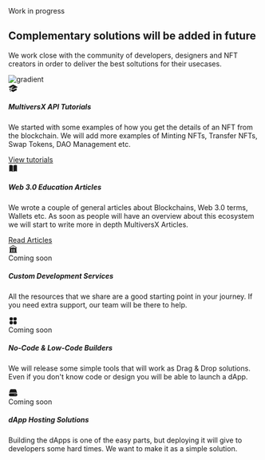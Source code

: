 <section class="py-3">
  <div class="container">
    <div class="row">
      <div class="col-lg-6 mx-auto">
        <div class="p-3 text-center mb-5 z-index-1 position-relative">
          <span class="text-primary font-weight-bold">Work in progress</span>
          <h2 class="mt-3 display-6 font-weight-black">Complementary solutions will be added in future</h2>
          <p class="mb-0 text-secondary text-lg">We work close with the community of developers, designers and NFT creators in order to deliver the best soltutions for their usecases.</p>
        </div>
      </div>
    </div>
    <div class="row position-relative mb-2">
      <div class="position-absolute px-xl-8 top-0 end-0 mt-md-n9">
        <img src="{{root}}assets/img/gradient-blob.svg" class="w-100" alt="gradient"/>
      </div>
      <div class="col-lg-6 col-md-6 mt-4">
        <div class="card blur border border-white mb-4 shadow-xs">
          <div class="card-body p-4">
            <div class="d-flex align-items-center mb-3">
              <div class="icon icon-shape bg-white shadow shadow-xs text-center border-radius-sm d-flex align-items-center justify-content-center">
                <svg xmlns="http://www.w3.org/2000/svg" viewBox="0 0 24 24" fill="currentColor" height="19" width="19" class="text-dark">
                  <path d="M11.7 2.805a.75.75 0 01.6 0A60.65 60.65 0 0122.83 8.72a.75.75 0 01-.231 1.337 49.949 49.949 0 00-9.902 3.912l-.003.002-.34.18a.75.75 0 01-.707 0A50.009 50.009 0 007.5 12.174v-.224c0-.131.067-.248.172-.311a54.614 54.614 0 014.653-2.52.75.75 0 00-.65-1.352 56.129 56.129 0 00-4.78 2.589 1.858 1.858 0 00-.859 1.228 49.803 49.803 0 00-4.634-1.527.75.75 0 01-.231-1.337A60.653 60.653 0 0111.7 2.805z" />
                  <path d="M13.06 15.473a48.45 48.45 0 017.666-3.282c.134 1.414.22 2.843.255 4.285a.75.75 0 01-.46.71 47.878 47.878 0 00-8.105 4.342.75.75 0 01-.832 0 47.877 47.877 0 00-8.104-4.342.75.75 0 01-.461-.71c.035-1.442.121-2.87.255-4.286A48.4 48.4 0 016 13.18v1.27a1.5 1.5 0 00-.14 2.508c-.09.38-.222.753-.397 1.11.452.213.901.434 1.346.661a6.729 6.729 0 00.551-1.608 1.5 1.5 0 00.14-2.67v-.645a48.549 48.549 0 013.44 1.668 2.25 2.25 0 002.12 0z" />
                  <path d="M4.462 19.462c.42-.419.753-.89 1-1.394.453.213.902.434 1.347.661a6.743 6.743 0 01-1.286 1.794.75.75 0 11-1.06-1.06z" />
                </svg>
              </div>
              <div class="icon icon-xs rounded-circle d-flex align-items-center text-center ms-auto bg-primary">
                <i class="fa fa-check mx-auto text-white"></i>
              </div>
            </div>
            <h5 class="mb-1 font-weight-bolder">MultiversX API Tutorials</h5>
            <p class="mb-0 text-sm">
              We started with some examples of how you get the details of an NFT from the blockchain. We will add more examples of Minting NFTs, Transfer NFTs, Swap Tokens, DAO Management etc.
            </p>
            <a href="/docs/get-nfts" target="_blank" class="text-primary text-sm font-weight-bold icon-move-rightw-100"> View tutorials <i class="fas fa-arrow-right-long text-sm ms-1" aria-hidden="true"></i>
            </a>
          </div>
        </div>
      </div>
      <div class="col-lg-6 col-md-6 mt-4">
        <div class="card blur border border-white mb-4 shadow-xs">
          <div class="card-body p-4">
            <div class="d-flex align-items-center mb-3">
              <div class="icon icon-shape bg-white shadow shadow-xs text-center border-radius-sm d-flex align-items-center justify-content-center">
                <svg xmlns="http://www.w3.org/2000/svg" viewBox="0 0 24 24" fill="currentColor" height="19" width="19" class="text-dark">
                  <path d="M11.25 4.533A9.707 9.707 0 006 3a9.735 9.735 0 00-3.25.555.75.75 0 00-.5.707v14.25a.75.75 0 001 .707A8.237 8.237 0 016 18.75c1.995 0 3.823.707 5.25 1.886V4.533zM12.75 20.636A8.214 8.214 0 0118 18.75c.966 0 1.89.166 2.75.47a.75.75 0 001-.708V4.262a.75.75 0 00-.5-.707A9.735 9.735 0 0018 3a9.707 9.707 0 00-5.25 1.533v16.103z" />
                </svg>
              </div>
              <div class="icon icon-xs rounded-circle d-flex align-items-center text-center ms-auto bg-primary">
                <i class="fa fa-check mx-auto text-white"></i>
              </div>
            </div>
            <h5 class="mb-1 font-weight-bolder">Web 3.0 Education Articles</h5>
            <p class="mb-0 text-sm">
              We wrote a couple of general articles about Blockchains, Web 3.0 terms, Wallets etc. As soon as people will have an overview about this ecosystem we will start to write more in depth MultiversX Articles.
            </p>
            <a href="https://www.creative-tim.com/blog/web-3-0/" target="_blank" class="text-primary text-sm font-weight-bold icon-move-rightw-100"> Read Articles <i class="fas fa-arrow-right-long text-sm ms-1" aria-hidden="true"></i>
            </a>
          </div>
        </div>
      </div>
      <div class="col-md-4 col-12">
        <div class="card blur border border-white mb-4 shadow-xs">
          <div class="card-body p-4">
            <div class="d-flex align-items-center mb-3">
              <div class="icon icon-shape bg-white shadow shadow-xs text-center border-radius-sm d-flex align-items-center justify-content-center">
                <svg xmlns="http://www.w3.org/2000/svg" viewBox="0 0 24 24" fill="currentColor" height="19" width="19" class="text-dark">
                  <path d="M11.584 2.376a.75.75 0 01.832 0l9 6a.75.75 0 11-.832 1.248L12 3.901 3.416 9.624a.75.75 0 01-.832-1.248l9-6z" />
                  <path fill-rule="evenodd" d="M20.25 10.332v9.918H21a.75.75 0 010 1.5H3a.75.75 0 010-1.5h.75v-9.918a.75.75 0 01.634-.74A49.109 49.109 0 0112 9c2.59 0 5.134.202 7.616.592a.75.75 0 01.634.74zm-7.5 2.418a.75.75 0 00-1.5 0v6.75a.75.75 0 001.5 0v-6.75zm3-.75a.75.75 0 01.75.75v6.75a.75.75 0 01-1.5 0v-6.75a.75.75 0 01.75-.75zM9 12.75a.75.75 0 00-1.5 0v6.75a.75.75 0 001.5 0v-6.75z" clip-rule="evenodd" />
                  <path d="M12 7.875a1.125 1.125 0 100-2.25 1.125 1.125 0 000 2.25z" />
                </svg>
              </div>
              <span class="badge badge-white text-capitalize shadow-xs ms-auto">Coming soon</span>
            </div>
            <h5 class="mb-1 font-weight-bolder">Custom Development Services</h5>
            <p class="mb-0 text-sm">
              All the resources that we share are a good starting point in your journey. If you need extra support, our team will be there to help.
            </p>
          </div>
        </div>
      </div>
      <div class="col-md-4 col-12">
        <div class="card blur border border-white mb-4 shadow-xs">
          <div class="card-body p-4">
            <div class="d-flex align-items-center mb-3">
              <div class="icon icon-shape bg-white shadow shadow-xs text-center border-radius-sm d-flex align-items-center justify-content-center">
                <svg xmlns="http://www.w3.org/2000/svg" viewBox="0 0 24 24" fill="currentColor" height="19" width="19" class="text-dark">
                  <path fill-rule="evenodd" d="M3 6a3 3 0 013-3h2.25a3 3 0 013 3v2.25a3 3 0 01-3 3H6a3 3 0 01-3-3V6zm9.75 0a3 3 0 013-3H18a3 3 0 013 3v2.25a3 3 0 01-3 3h-2.25a3 3 0 01-3-3V6zM3 15.75a3 3 0 013-3h2.25a3 3 0 013 3V18a3 3 0 01-3 3H6a3 3 0 01-3-3v-2.25zm9.75 0a3 3 0 013-3H18a3 3 0 013 3V18a3 3 0 01-3 3h-2.25a3 3 0 01-3-3v-2.25z" clip-rule="evenodd" />
                </svg>
              </div>
              <span class="badge badge-white text-capitalize shadow-xs ms-auto">Coming soon</span>
            </div>
            <h5 class="mb-1 font-weight-bolder">No-Code & Low-Code Builders</h5>
            <p class="mb-0 text-sm">
              We will release some simple tools that will work as Drag & Drop solutions. Even if you don't know code or design you will be able to launch a dApp.
            </p>
          </div>
        </div>
      </div>
      <div class="col-md-4 col-12">
        <div class="card blur border border-white mb-4 shadow-xs">
          <div class="card-body p-4">
            <div class="d-flex align-items-center mb-3">
              <div class="icon icon-shape bg-white shadow shadow-xs text-center border-radius-sm d-flex align-items-center justify-content-center">
                <svg xmlns="http://www.w3.org/2000/svg" viewBox="0 0 24 24" fill="currentColor" height="19" width="19" class="text-dark">
                  <path d="M4.08 5.227A3 3 0 016.979 3H17.02a3 3 0 012.9 2.227l2.113 7.926A5.228 5.228 0 0018.75 12H5.25a5.228 5.228 0 00-3.284 1.153L4.08 5.227z" />
                  <path fill-rule="evenodd" d="M5.25 13.5a3.75 3.75 0 100 7.5h13.5a3.75 3.75 0 100-7.5H5.25zm10.5 4.5a.75.75 0 100-1.5.75.75 0 000 1.5zm3.75-.75a.75.75 0 11-1.5 0 .75.75 0 011.5 0z" clip-rule="evenodd" />
                </svg>
              </div>
              <span class="badge badge-white text-capitalize shadow-xs ms-auto">Coming soon</span>
            </div>
            <h5 class="mb-1 font-weight-bolder">dApp Hosting Solutions</h5>
            <p class="mb-0 text-sm">
              Building the dApps is one of the easy parts, but deploying it will give to developers some hard times. We want to make it as a simple solution.
            </p>
          </div>
        </div>
      </div>
    </div>
  </div>
</section>
